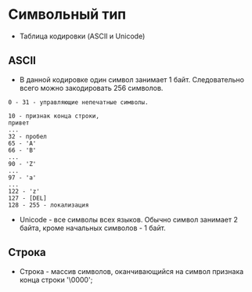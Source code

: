# Символьный тип

* Таблица кодировки (ASCII и Unicode)

## ASCII

* В данной кодировке один символ занимает 1 байт. Следовательно всего можно закодировать 256 символов.

```
0 - 31 - управляющие непечатные символы.

10 - признак конца строки,
привет
...
32 - пробел
65 - 'A'
66 - 'B'
...
90 - 'Z'
...
97 - 'a'
...
122 - 'z'
127 - [DEL]
128 - 255 - локализация
```

* Unicode - все символы всех языков. Обычно символ занимает 2 байта, кроме начальных символов - 1 байт.

## Строка

* Строка - массив символов, оканчивающийся на символ признака конца строки '\0000';